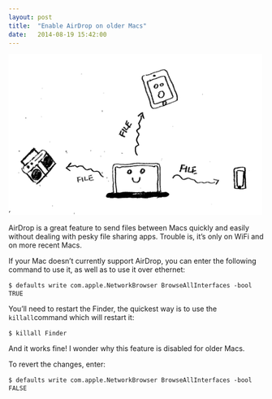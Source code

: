 ```yaml
---
layout: post
title:  "Enable AirDrop on older Macs"
date:   2014-08-19 15:42:00
---
```


<img src="/assets/images/prints/happy_devices.jpeg" alt="Diagram" width="500px" />

AirDrop is a great feature to send files between Macs quickly and easily without dealing with pesky file sharing apps. Trouble is, it’s only on WiFi and on more recent Macs.

If your Mac doesn’t currently support AirDrop, you can enter the following command to use it, as well as to use it over ethernet:

    $ defaults write com.apple.NetworkBrowser BrowseAllInterfaces -bool TRUE

You’ll need to restart the Finder, the quickest way is to use the `killall`command which will restart it:

    $ killall Finder

And it works fine! I wonder why this feature is disabled for older Macs.

To revert the changes, enter:

    $ defaults write com.apple.NetworkBrowser BrowseAllInterfaces -bool FALSE